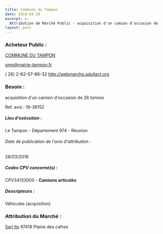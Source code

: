```yaml
---
title: Commune du Tampon
date: 2018-03-28
excerpt: >-
  Attribution de Marché Public - acquisition d'un camion d'occasion de 26 tonnes
layout: post
---
```


### Acheteur Public : 
<a href="/acheteur-33/siren-219740222"> COMMUNE DU TAMPON</a><br/>



smp@mairie-tampon.fr

( 26) 2-62-57-86-32
http://webmarche.adullact.org
### Besoin :

acquisition d'un camion d'occasion de 26 tonnes

Ref. avis : 18-38152


##### Lieu d'exécution :

Le Tampon - Département 974 - Réunion

###### Date de publication de l'avis d'attribution : 
28/03/2018

##### Codes CPV concerné(s) :
CPV34133000 - **Camions articulés** <br/>

##### Descripteurs :
Véhicules (acquisition) <br/>

### Attribution du Marché :
<a href="/entreprise-261/siren-431498815"> Sarl tts</a>     97418 Plaine des cafres <br/>

